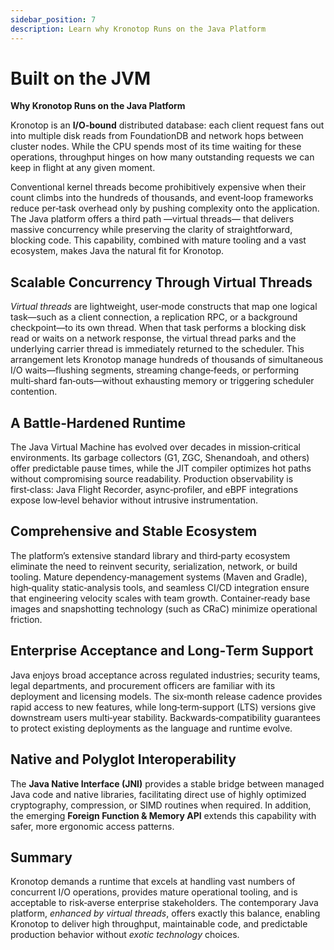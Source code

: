 ```yaml
---
sidebar_position: 7
description: Learn why Kronotop Runs on the Java Platform
---
```


# Built on the JVM

**Why Kronotop Runs on the Java Platform**

Kronotop is an **I/O‑bound** distributed database: each client request fans out into multiple disk reads from FoundationDB
and network hops between cluster nodes. While the CPU spends most of its time waiting for these operations, throughput hinges
on how many outstanding requests we can keep in flight at any given moment.

Conventional kernel threads become prohibitively expensive when their count climbs into the hundreds of thousands, and
event‑loop frameworks reduce per‑task overhead only by pushing complexity onto the application. The Java platform offers
a third path —virtual threads— that delivers massive concurrency while preserving the clarity of straightforward, blocking code.
This capability, combined with mature tooling and a vast ecosystem, makes Java the natural fit for Kronotop.

## Scalable Concurrency Through Virtual Threads

*Virtual threads* are lightweight, user‑mode constructs that map one logical task—such as a client connection, a replication
RPC, or a background checkpoint—to its own thread. When that task performs a blocking disk read or waits on a network response,
the virtual thread parks and the underlying carrier thread is immediately returned to the scheduler. This arrangement lets
Kronotop manage hundreds of thousands of simultaneous I/O waits—flushing segments, streaming change‑feeds, or performing
multi‑shard fan‑outs—without exhausting memory or triggering scheduler contention.

## A Battle‑Hardened Runtime

The Java Virtual Machine has evolved over decades in mission‑critical environments. Its garbage collectors (G1, ZGC, Shenandoah, and others)
offer predictable pause times, while the JIT compiler optimizes hot paths without compromising source readability. Production observability
is first‑class: Java Flight Recorder, async‑profiler, and eBPF integrations expose low‑level behavior without intrusive instrumentation.

## Comprehensive and Stable Ecosystem

The platform’s extensive standard library and third‑party ecosystem eliminate the need to reinvent security, serialization,
network, or build tooling. Mature dependency‑management systems (Maven and Gradle), high‑quality static‑analysis tools, and
seamless CI/CD integration ensure that engineering velocity scales with team growth. Container‑ready base images and snapshotting
technology (such as CRaC) minimize operational friction.

## Enterprise Acceptance and Long‑Term Support

Java enjoys broad acceptance across regulated industries; security teams, legal departments, and procurement officers are
familiar with its deployment and licensing models. The six‑month release cadence provides rapid access to new features, while
long‑term‑support (LTS) versions give downstream users multi‑year stability. Backwards‑compatibility guarantees to protect existing
deployments as the language and runtime evolve.

## Native and Polyglot Interoperability

The **Java Native Interface (JNI)** provides a stable bridge between managed Java code and native libraries, facilitating direct
use of highly optimized cryptography, compression, or SIMD routines when required. In addition, the emerging **Foreign Function & Memory API**
extends this capability with safer, more ergonomic access patterns.

## Summary

Kronotop demands a runtime that excels at handling vast numbers of concurrent I/O operations, provides mature operational tooling,
and is acceptable to risk‑averse enterprise stakeholders. The contemporary Java platform, _enhanced by virtual threads_, offers
exactly this balance, enabling Kronotop to deliver high throughput, maintainable code, and predictable production behavior
without _exotic technology_ choices.